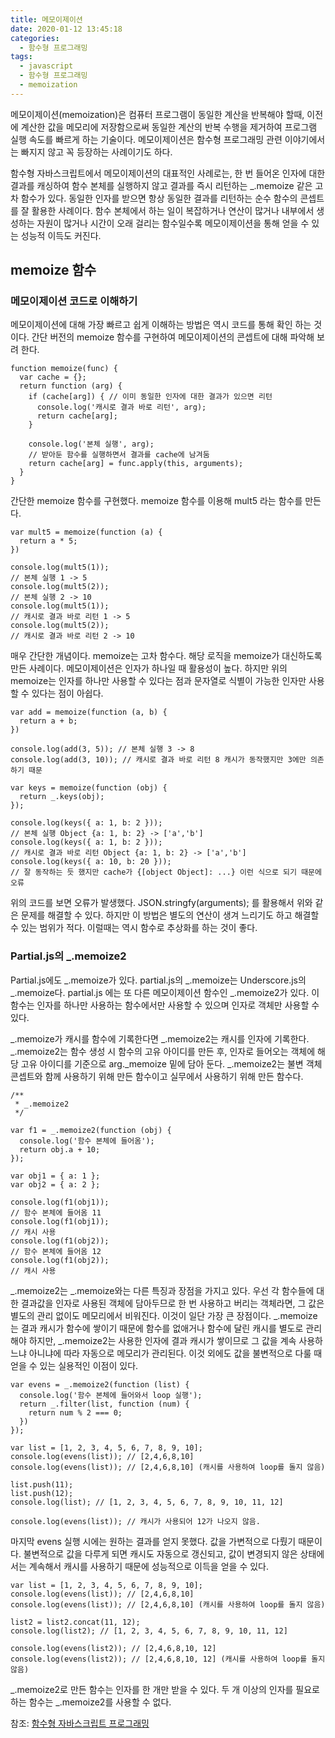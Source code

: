 ```yaml
---
title: 메모이제이션
date: 2020-01-12 13:45:18
categories:
  - 함수형 프로그래밍
tags:
  - javascript
  - 함수형 프로그래밍
  - memoization
---
```


메모이제이션(memoization)은 컴퓨터 프로그램이 동일한 계산을 반복해야 할때, 이전에 계산한 값을 메모리에 저장함으로써 동일한 계산의 반복 수행을 제거하여 프로그램 실행 속도를 빠르게 하는 기술이다. 메모이제이션은 함수형 프로그래밍 관련 이야기에서는 빠지지 않고 꼭 등장하는 사례이기도 하다.

<!-- more -->

함수형 자바스크립트에서 메모이제이션의 대표적인 사례로는, 한 번 들어온 인자에 대한 결과를 캐싱하여 함수 본체를 실행하지 않고 결과를 즉시 리턴하는 _.memoize 같은 고차 함수가 있다. 동일한 인자를 받으면 항상 동일한 결과를 리턴하는 순수 함수의 콘셉트를 잘 활용한 사례이다. 함수 본체에서 하는 일이 복잡하거나 연산이 많거나 내부에서 생성하는 자원이 많거나 시간이 오래 걸리는 함수일수록 메모이제이션을 통해 얻을 수 있는 성능적 이득도 커진다.

## memoize 함수

### 메모이제이션 코드로 이해하기

메모이제이션에 대해 가장 빠르고 쉽게 이해하는 방법은 역시 코드를 통해 확인 하는 것이다. 간단 버전의 memoize 함수를 구현하여 메모이제이션의 콘셉트에 대해 파악해 보려 한다.

```
function memoize(func) {
  var cache = {};
  return function (arg) {
    if (cache[arg]) { // 이미 동일한 인자에 대한 결과가 있으면 리턴
      console.log('캐시로 결과 바로 리턴', arg);
      return cache[arg];
    }

    console.log('본체 실행', arg);
    // 받아둔 함수를 실행하면서 결과를 cache에 남겨둠
    return cache[arg] = func.apply(this, arguments);
  }
}
```

간단한 memoize 함수를 구현했다. memoize 함수를 이용해 mult5 라는 함수를 만든다.

```
var mult5 = memoize(function (a) {
  return a * 5;
})

console.log(mult5(1));
// 본체 실행 1 -> 5
console.log(mult5(2));
// 본체 실행 2 -> 10
console.log(mult5(1));
// 캐시로 결과 바로 리턴 1 -> 5
console.log(mult5(2));
// 캐시로 결과 바로 리턴 2 -> 10
```

매우 간단한 개념이다. memoize는 고차 함수다. 해당 로직을 memoize가 대신하도록 만든 사례이다. 메모이제이션은 인자가 하나일 때 활용성이 높다. 하지만 위의 memoize는 인자를 하나만 사용할 수 있다는 점과 문자열로 식별이 가능한 인자만 사용할 수 있다는 점이 아쉽다.

```
var add = memoize(function (a, b) {
  return a + b;
})

console.log(add(3, 5)); // 본체 실행 3 -> 8
console.log(add(3, 10)); // 캐시로 결과 바로 리턴 8 캐시가 동작했지만 3에만 의존하기 때문

var keys = memoize(function (obj) {
  return _.keys(obj);
});

console.log(keys({ a: 1, b: 2 }));
// 본체 실행 Object {a: 1, b: 2} -> ['a','b']
console.log(keys({ a: 1, b: 2 }));
// 캐시로 결과 바로 리턴 Object {a: 1, b: 2} -> ['a','b']
console.log(keys({ a: 10, b: 20 }));
// 잘 동작하는 듯 했지만 cache가 {[object Object]: ...} 이런 식으로 되기 때문에 오류
```

위의 코드를 보면 오류가 발생했다. JSON.stringfy(arguments); 를 활용해서 위와 같은 문제를 해결할 수 있다. 하지만 이 방법은 별도의 연산이 생겨 느리기도 하고 해결할 수 있는 범위가 적다. 이럴때는 역시 함수로 추상화를 하는 것이 좋다.

### Partial.js의 _.memoize2

Partial.js에도 _.memoize가 있다. partial.js의 _.memoize는 Underscore.js의 _.memoize다. partial.js 에는 또 다른 메모이제이션 함수인 _.memoize2가 있다. 이 함수는 인자를 하나만 사용하는 함수에서만 사용할 수 있으며 인자로 객체만 사용할 수 있다.

_.memoize가 캐시를 함수에 기록한다면 _.memoize2는 캐시를 인자에 기록한다. _.memoize2는 함수 생성 시 함수의 고유 아이디를 만든 후, 인자로 들어오는 객체에 해당 고유 아이디를 기준으로 arg._memoize 밑에 담아 둔다. _.memoize2는 불변 객체 콘셉트와 함께 사용하기 위해 만든 함수이고 실무에서 사용하기 위해 만든 함수다.

```
/**
 * _.memoize2
 */

var f1 = _.memoize2(function (obj) {
  console.log('함수 본체에 들어옴');
  return obj.a + 10;
});

var obj1 = { a: 1 };
var obj2 = { a: 2 };

console.log(f1(obj1));
// 함수 본체에 들어옴 11
console.log(f1(obj1));
// 캐시 사용
console.log(f1(obj2));
// 함수 본체에 들어옴 12
console.log(f1(obj2));
// 캐시 사용
```

_.memoize2는 _.memoize와는 다른 특징과 장점을 가지고 있다. 우선 각 함수들에 대한 결과값을 인자로 사용된 객체에 담아두므로 한 번 사용하고 버리는 객체라면, 그 값은 별도의 관리 없이도 메모리에서 비워진다. 이것이 일단 가장 큰 장점이다. _.memoize는 결과 캐시가 함수에 쌓이기 때문에 함수를 없애거나 함수에 달린 캐시를 별도로 관리해야 하지만, _.memoize2는 사용한 인자에 결과 캐시가 쌓이므로 그 값을 계속 사용하느냐 아니냐에 따라 자동으로 메모리가 관리된다. 이것 외에도 값을 불변적으로 다룰 때 얻을 수 있는 실용적인 이점이 있다.

```
var evens = _.memoize2(function (list) {
  console.log('함수 본체에 들어와서 loop 실행');
  return _.filter(list, function (num) {
    return num % 2 === 0;
  })
});

var list = [1, 2, 3, 4, 5, 6, 7, 8, 9, 10];
console.log(evens(list)); // [2,4,6,8,10]
console.log(evens(list)); // [2,4,6,8,10] (캐시를 사용하여 loop를 돌지 않음)

list.push(11);
list.push(12);
console.log(list); // [1, 2, 3, 4, 5, 6, 7, 8, 9, 10, 11, 12]

console.log(evens(list)); // 캐시가 사용되어 12가 나오지 않음.
```

마지막 evens 실행 시에는 원하는 결과를 얻지 못했다. 값을 가변적으로 다뤘기 때문이다. 불변적으로 값을 다루게 되면 캐시도 자동으로 갱신되고, 값이 변경되지 않은 상태에서는 계속해서 캐시를 사용하기 때문에 성능적으로 이득을 얻을 수 있다.

```
var list = [1, 2, 3, 4, 5, 6, 7, 8, 9, 10];
console.log(evens(list)); // [2,4,6,8,10]
console.log(evens(list)); // [2,4,6,8,10] (캐시를 사용하여 loop를 돌지 않음)

list2 = list2.concat(11, 12);
console.log(list2); // [1, 2, 3, 4, 5, 6, 7, 8, 9, 10, 11, 12]

console.log(evens(list2)); // [2,4,6,8,10, 12]
console.log(evens(list2)); // [2,4,6,8,10, 12] (캐시를 사용하여 loop를 돌지 않음)
```

_.memoize2로 만든 함수는 인자를 한 개만 받을 수 있다. 두 개 이상의 인자를 필요로 하는 함수는 _.memoize2를 사용할 수 없다.

참조: [함수형 자바스크립트 프로그래밍](http://www.yes24.com/Product/Goods/56885507)
